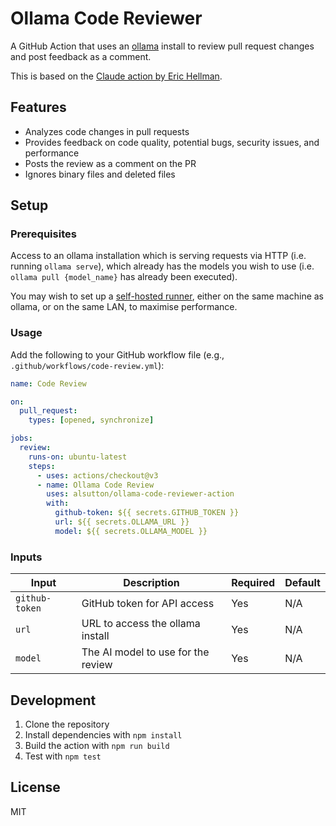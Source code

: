 # Ollama Code Reviewer

A GitHub Action that uses an [ollama](https://ollama.com) install to review pull request changes and post feedback as a comment.

This is based on the [Claude action by Eric Hellman](https://github.com/ErikHellman/claude-code-reviewer).

## Features

- Analyzes code changes in pull requests
- Provides feedback on code quality, potential bugs, security issues, and performance
- Posts the review as a comment on the PR
- Ignores binary files and deleted files

## Setup

### Prerequisites

Access to an ollama installation which is serving requests via HTTP (i.e. running `ollama serve`),
which already has the models you wish to use (i.e. `ollama pull {model_name}` has already been executed).

You may wish to set up a [self-hosted runner](https://docs.github.com/en/actions/how-tos/manage-runners/self-hosted-runners/add-runners),
either on the same machine as ollama, or on the same LAN, to maximise performance.

### Usage

Add the following to your GitHub workflow file (e.g., `.github/workflows/code-review.yml`):

```yaml
name: Code Review

on:
  pull_request:
    types: [opened, synchronize]

jobs:
  review:
    runs-on: ubuntu-latest
    steps:
      - uses: actions/checkout@v3
      - name: Ollama Code Review
        uses: alsutton/ollama-code-reviewer-action
        with:
          github-token: ${{ secrets.GITHUB_TOKEN }}
          url: ${{ secrets.OLLAMA_URL }}
          model: ${{ secrets.OLLAMA_MODEL }}
```

### Inputs

| Input | Description | Required | Default |
|-------|-------------|----------|---------|
| `github-token` | GitHub token for API access | Yes | N/A |
| `url` | URL to access the ollama install | Yes | N/A |
| `model` | The AI model to use for the review | Yes | N/A |

## Development

1. Clone the repository
2. Install dependencies with `npm install`
3. Build the action with `npm run build`
4. Test with `npm test`

## License

MIT